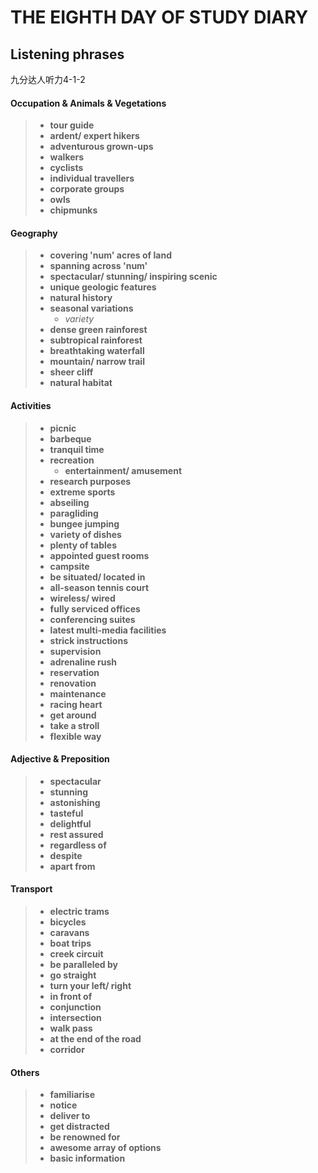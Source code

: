 # **THE EIGHTH DAY OF STUDY DIARY**

## **Listening phrases**
九分达人听力4-1-2

#### **Occupation & Animals & Vegetations**
>- **tour guide**
>- **ardent/ expert hikers**
>- **adventurous grown-ups**
>- **walkers**
>- **cyclists**
>- **individual travellers**
>- **corporate groups**
>- **owls**
>- **chipmunks**

#### **Geography**
>- **covering 'num' acres of land**
>- **spanning across 'num'**
>- **spectacular/ stunning/ inspiring scenic**
>- **unique geologic features**
>- **natural history**
>- **seasonal variations**
>   - *variety*
>- **dense green rainforest**
>- **subtropical rainforest**
>- **breathtaking waterfall**
>- **mountain/ narrow trail**
>- **sheer cliff**
>- **natural habitat**

#### **Activities**
>- **picnic**
>- **barbeque**
>- **tranquil time**
>- **recreation**
>   - **entertainment/ amusement**
>- **research purposes**
>- **extreme sports**
>- **abseiling**
>- **paragliding**
>- **bungee jumping**
>- **variety of dishes**
>- **plenty of tables**
>- **appointed guest rooms**
>- **campsite**
>- **be situated/ located in**
>- **all-season tennis court**
>- **wireless/ wired**
>- **fully serviced offices**
>- **conferencing suites**
>- **latest multi-media facilities**
>- **strick instructions**
>- **supervision**
>- **adrenaline rush**
>- **reservation**
>- **renovation**
>- **maintenance**
>- **racing heart**
>- **get around**
>- **take a stroll**
>- **flexible way**

#### **Adjective & Preposition**
>- **spectacular**
>- **stunning**
>- **astonishing**
>- **tasteful**
>- **delightful**
>- **rest assured**
>- **regardless of**
>- **despite**
>- **apart from**

#### **Transport**
>- **electric trams**
>- **bicycles**
>- **caravans**
>- **boat trips**
>- **creek circuit**
>- **be paralleled by**
>- **go straight**
>- **turn your left/ right**
>- **in front  of**
>- **conjunction**
>- **intersection**
>- **walk pass**
>- **at the end of the road**
>- **corridor**

#### **Others**
>- **familiarise**
>- **notice**
>- **deliver to**
>- **get distracted**
>- **be renowned for**
>- **awesome array of options**
>- **basic information**